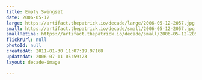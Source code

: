 ```yaml
---
title: Empty Swingset
date: 2006-05-12
large: https://artifact.thepatrick.io/decade/large/2006-05-12-2057.jpg
small: https://artifact.thepatrick.io/decade/small/2006-05-12-2057.jpg
smallRetina: https://artifact.thepatrick.io/decade/small/2006-05-12-2057@2x.jpg
flickrUrl: null
photoId: null
createdAt: 2011-01-30 11:07:19.97168
updatedAt: 2006-07-11 05:59:23
layout: decade-image

---
```


